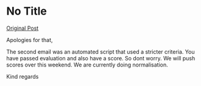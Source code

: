 # No Title

[Original Post](https://discourse.onlinedegree.iitm.ac.in/t/171477/3)

<p>Apologies for that,</p>
<p>The second email was an automated script that used a stricter criteria. You have passed evaluation and also have a score. So dont worry. We will push scores over this weekend. We are currently doing normalisation.</p>
<p>Kind regards</p>